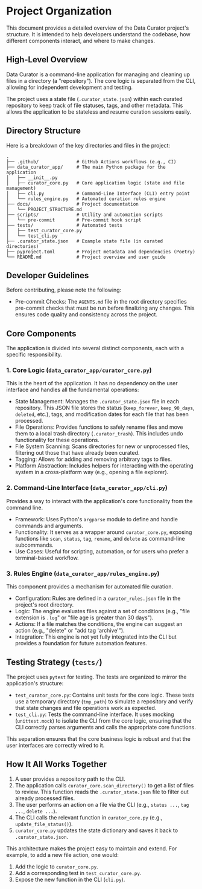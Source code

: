 # Project Organization

This document provides a detailed overview of the Data Curator project's structure. It is intended to help developers understand the codebase, how different components interact, and where to make changes.

## High-Level Overview

Data Curator is a command-line application for managing and cleaning up files in a directory (a "repository"). The core logic is separated from the CLI, allowing for independent development and testing.

The project uses a state file (`.curator_state.json`) within each curated repository to keep track of file statuses, tags, and other metadata. This allows the application to be stateless and resume curation sessions easily.

## Directory Structure

Here is a breakdown of the key directories and files in the project:

```
.
├── .github/              # GitHub Actions workflows (e.g., CI)
├── data_curator_app/     # The main Python package for the application
│   ├── __init__.py
│   ├── curator_core.py   # Core application logic (state and file management)
│   ├── cli.py            # Command-Line Interface (CLI) entry point
│   └── rules_engine.py   # Automated curation rules engine
├── docs/                 # Project documentation
│   └── PROJECT_STRUCTURE.md
├── scripts/              # Utility and automation scripts
│   └── pre-commit        # Pre-commit hook script
├── tests/                # Automated tests
│   ├── test_curator_core.py
│   └── test_cli.py
├── .curator_state.json   # Example state file (in curated directories)
├── pyproject.toml        # Project metadata and dependencies (Poetry)
└── README.md             # Project overview and user guide
```

## Developer Guidelines

Before contributing, please note the following:

- Pre-commit Checks: The `AGENTS.md` file in the root directory specifies pre-commit checks that must be run before finalizing any changes. This ensures code quality and consistency across the project.

## Core Components

The application is divided into several distinct components, each with a specific responsibility.

### 1. Core Logic (`data_curator_app/curator_core.py`)

This is the heart of the application. It has no dependency on the user interface and handles all the fundamental operations:

- State Management: Manages the `.curator_state.json` file in each repository. This JSON file stores the status (`keep_forever`, `keep_90_days`, `deleted`, etc.), tags, and modification dates for each file that has been processed.
- File Operations: Provides functions to safely rename files and move them to a local trash directory (`.curator_trash`). This includes undo functionality for these operations.
- File System Scanning: Scans directories for new or unprocessed files, filtering out those that have already been curated.
- Tagging: Allows for adding and removing arbitrary tags to files.
- Platform Abstraction: Includes helpers for interacting with the operating system in a cross-platform way (e.g., opening a file explorer).

### 2. Command-Line Interface (`data_curator_app/cli.py`)

Provides a way to interact with the application's core functionality from the command line.

- Framework: Uses Python's `argparse` module to define and handle commands and arguments.
- Functionality: It serves as a wrapper around `curator_core.py`, exposing functions like `scan`, `status`, `tag`, `rename`, and `delete` as command-line subcommands.
- Use Cases: Useful for scripting, automation, or for users who prefer a terminal-based workflow.

### 3. Rules Engine (`data_curator_app/rules_engine.py`)

This component provides a mechanism for automated file curation.

- Configuration: Rules are defined in a `curator_rules.json` file in the project's root directory.
- Logic: The engine evaluates files against a set of conditions (e.g., "file extension is `.log`" or "file age is greater than 30 days").
- Actions: If a file matches the conditions, the engine can suggest an action (e.g., "delete" or "add tag 'archive'").
- Integration: This engine is not yet fully integrated into the CLI but provides a foundation for future automation features.

## Testing Strategy (`tests/`)

The project uses `pytest` for testing. The tests are organized to mirror the application's structure:

- `test_curator_core.py`: Contains unit tests for the core logic. These tests use a temporary directory (`tmp_path`) to simulate a repository and verify that state changes and file operations work as expected.
- `test_cli.py`: Tests the command-line interface. It uses mocking (`unittest.mock`) to isolate the CLI from the core logic, ensuring that the CLI correctly parses arguments and calls the appropriate core functions.

This separation ensures that the core business logic is robust and that the user interfaces are correctly wired to it.

## How It All Works Together

1. A user provides a repository path to the CLI.
2. The application calls `curator_core.scan_directory()` to get a list of files to review. This function reads the `.curator_state.json` file to filter out already processed files.
3. The user performs an action on a file via the CLI (e.g., `status ...`, `tag ...`, `delete ...`).
4. The CLI calls the relevant function in `curator_core.py` (e.g., `update_file_status()`).
5. `curator_core.py` updates the state dictionary and saves it back to `.curator_state.json`.

This architecture makes the project easy to maintain and extend. For example, to add a new file action, one would:
1. Add the logic to `curator_core.py`.
2. Add a corresponding test in `test_curator_core.py`.
3. Expose the new function in the CLI (`cli.py`).

